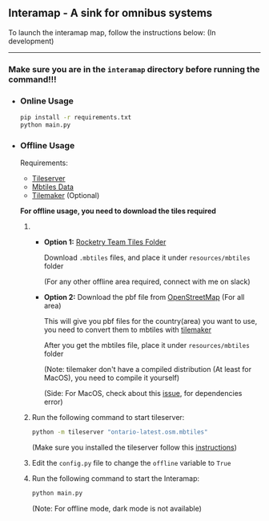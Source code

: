 ## Interamap - A sink for omnibus systems

To launch the interamap map, follow the instructions below: (In development)

---------

### Make sure you are in the `interamap` directory before running the command!!!

- ### Online Usage
    ```bash
    pip install -r requirements.txt
    python main.py
    ```


- ### Offline Usage
    Requirements:
    - [Tileserver](https://tileserver.readthedocs.io/en/latest/installation.html)
    - [Mbtiles Data](https://drive.google.com/drive/folders/1nIU1vqQJ2A0i9TZeG5T14Rajfa-ljGfe?usp=sharing)
    - [Tilemaker](https://github.com/systemed/tilemaker) (Optional)
    
    **For offline usage, you need to download the tiles required**
    1.  - **Option 1:** [Rocketry Team Tiles Folder](https://drive.google.com/drive/folders/1nIU1vqQJ2A0i9TZeG5T14Rajfa-ljGfe?usp=sharing) 
        
            Download `.mbtiles` files, and place it under `resources/mbtiles` folder
        
            (For any other offline area required, connect with me on slack)
    
        - **Option 2:** Download the pbf file from
         [OpenStreetMap](https://download.geofabrik.de/north-america/canada.html) (For all area)
         
            This will give you pbf files for the country(area) you want to use, you need to convert them to mbtiles with [tilemaker](https://github.com/systemed/tilemaker)
    
            After you get the mbtiles file, place it under `resources/mbtiles` folder
    
            (Note: tilemaker don't have a compiled distribution (At least for MacOS), you need to compile it yourself)  
    
            (Side: For MacOS, check about this [issue](https://github.com/systemed/tilemaker/issues/690), for dependencies error)
    2. Run the following command to start tileserver:
        ```bash
        python -m tileserver "ontario-latest.osm.mbtiles" 
        ```
        (Make sure you installed the tileserver follow this [instructions](https://tileserver.readthedocs.io/en/latest/installation.html))
    
    3. Edit the `config.py` file to change the `offline` variable to `True`
    4. Run the following command to start the Interamap:
        ```bash
        python main.py
        ```
        (Note: For offline mode, dark mode is not available)
    

